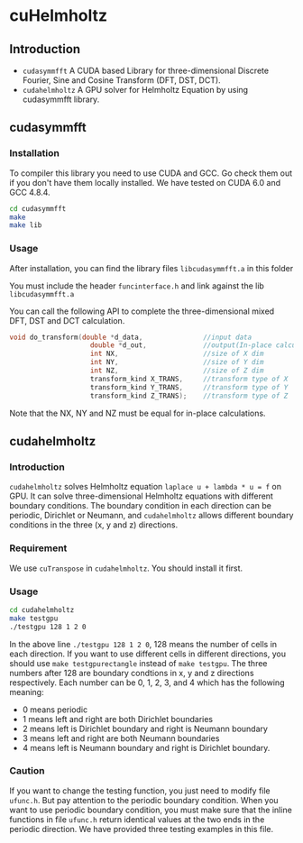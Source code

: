 # cuHelmholtz
## Introduction
* ```cudasymmfft```
A CUDA based Library for three-dimensional Discrete Fourier, Sine and Cosine Transform (DFT, DST, DCT).
* ```cudahelmholtz```
A GPU solver for Helmholtz Equation by using cudasymmfft library.


## cudasymmfft
### Installation
To compiler this library you need to use CUDA and GCC. Go check them out if you don't have them locally installed. We have tested on CUDA 6.0 and GCC 4.8.4.

```bash
cd cudasymmfft 
make 
make lib
```

### Usage
After installation, you can find the library files ```libcudasymmfft.a``` in this folder

You must include the header ```funcinterface.h``` and link against the lib ```libcudasymmfft.a```

You can call the following API to complete the three-dimensional mixed DFT, DST and DCT calculation.
```cpp
void do_transform(double *d_data,               //input data
                    double *d_out,              //output(In-place calculation when equal to input data)
                    int NX,                     //size of X dim
                    int NY,                     //size of Y dim
                    int NZ,                     //size of Z dim
                    transform_kind X_TRANS,     //transform type of X
                    transform_kind Y_TRANS,     //transform type of Y
                    transform_kind Z_TRANS);    //transform type of Z
```

Note that the NX, NY and NZ must be equal for in-place calculations.

## cudahelmholtz
### Introduction
```cudahelmholtz``` solves Helmholtz equation ```laplace u + lambda * u = f``` on GPU. It can solve three-dimensional Helmholtz equations with different boundary conditions. The boundary condition in each direction can be periodic, Dirichlet or Neumann, and ```cudahelmholtz``` allows different boundary conditions in the three (x, y and z) directions.


### Requirement
We use ```cuTranspose``` in ```cudahelmholtz```. You should install it first.

### Usage
```bash
cd cudahelmholtz 
make testgpu
./testgpu 128 1 2 0 
```
In the above line ```./testgpu 128 1 2 0```, 128 means the number of cells in each direction. If you want to use different cells in different directions, you should use ```make testgpurectangle``` instead of ```make testgpu```. 
The three numbers after 128 are boundary condtions in x, y and z directions respectively. Each number can be 0, 1, 2, 3, and 4 which has the following meaning:
* 0 means periodic
* 1 means left and right are both Dirichlet boundaries
* 2 means left is Dirichlet boundary and right is Neumann boundary
* 3 means left and right are both Neumann boundaries
* 4 means left is Neumann boundary and right is Dirichlet boundary. 

### Caution
If you want to change the testing function, you just need to modify file ```ufunc.h```. But pay attention to the periodic boundary condition. When you want to use periodic boundary condition, you must make sure that the inline functions in file ```ufunc.h``` return identical values at the two ends in the periodic direction. We have provided three testing examples in this file.

